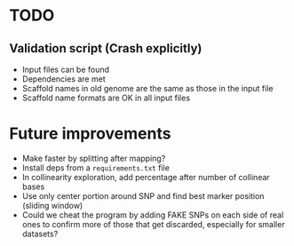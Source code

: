 # TODO

## Validation script (Crash explicitly)
- Input files can be found
- Dependencies are met
- Scaffold names in old genome are the same as those in the input file
- Scaffold name formats are OK in all input files

# Future improvements
- Make faster by splitting after mapping?
- Install deps from a `requirements.txt` file
- In collinearity exploration, add percentage after number of collinear bases
- Use only center portion around SNP and find best marker position (sliding window)
- Could we cheat the program by adding FAKE SNPs on each side of real ones to confirm
  more of those that get discarded, especially for smaller datasets?
